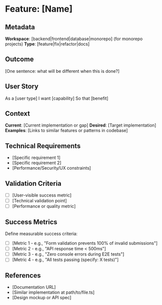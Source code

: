<!--
# spec.md - WHAT to Build

This file describes WHAT you want to achieve:
- User-facing goals and outcomes
- Business requirements and constraints
- Success criteria

Keep this concise and focused on outcomes, not implementation details.
The /plan command will generate plan.md with HOW to implement this spec.
-->

# Feature: [Name]

## Metadata

**Workspace**: [backend|frontend|database|monorepo] (for monorepo projects)
**Type**: [feature|fix|refactor|docs]

## Outcome

[One sentence: what will be different when this is done?]

## User Story

As a [user type]
I want [capability]
So that [benefit]

## Context

**Current**: [Current implementation or gap]
**Desired**: [Target implementation]
**Examples**: [Links to similar features or patterns in codebase]

## Technical Requirements

- [Specific requirement 1]
- [Specific requirement 2]
- [Performance/Security/UX constraints]

## Validation Criteria

- [ ] [User-visible success metric]
- [ ] [Technical validation point]
- [ ] [Performance or quality metric]

## Success Metrics

Define measurable success criteria:

- [ ] [Metric 1 - e.g., "Form validation prevents 100% of invalid submissions"]
- [ ] [Metric 2 - e.g., "API response time < 500ms"]
- [ ] [Metric 3 - e.g., "Zero console errors during E2E tests"]
- [ ] [Metric 4 - e.g., "All tests passing (specify: X tests)"]

## References

- [Documentation URL]
- [Similar implementation at path/to/file.ts]
- [Design mockup or API spec]

